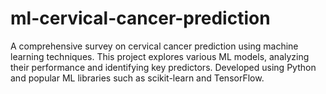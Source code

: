 # ml-cervical-cancer-prediction
A comprehensive survey on cervical cancer prediction using machine learning techniques. This project explores various ML models, analyzing their performance and identifying key predictors. Developed using Python and popular ML libraries such as scikit-learn and TensorFlow.
